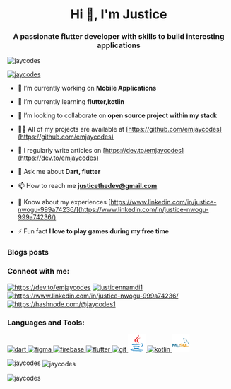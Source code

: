 <h1 align="center">Hi 👋, I'm Justice</h1>
<h3 align="center">A passionate flutter developer with skills to build interesting applications</h3>

<p align="left"> <img src="https://komarev.com/ghpvc/?username=jaycodes&label=Profile%20views&color=0e75b6&style=flat" alt="jaycodes" /> </p>

<p align="left"> <a href="https://github.com/ryo-ma/github-profile-trophy"><img src="https://github-profile-trophy.vercel.app/?username=jaycodes" alt="jaycodes" /></a> </p>


- 🔭 I’m currently working on **Mobile Applications**

- 🌱 I’m currently learning **flutter,kotlin**

- 👯 I’m looking to collaborate on **open source project within my stack**

- 👨‍💻 All of my projects are available at [https://github.com/emjaycodes](https://github.com/emjaycodes)

- 📝 I regularly write articles on [https://dev.to/emjaycodes](https://dev.to/emjaycodes)

- 💬 Ask me about **Dart, flutter**

- 📫 How to reach me **justicethedev@gmail.com**

- 📄 Know about my experiences [https://www.linkedin.com/in/justice-nwogu-999a74236/](https://www.linkedin.com/in/justice-nwogu-999a74236/)

- ⚡ Fun fact **I love to play games during my free time**

### Blogs posts
<!-- BLOG-POST-LIST:START -->
<!-- BLOG-POST-LIST:END -->

<h3 align="left">Connect with me:</h3>
<p align="left">
<a href="https://dev.to/https://dev.to/emjaycodes" target="blank"><img align="center" src="https://raw.githubusercontent.com/rahuldkjain/github-profile-readme-generator/master/src/images/icons/Social/devto.svg" alt="https://dev.to/emjaycodes" height="30" width="40" /></a>
<a href="https://twitter.com/justicennamdi1" target="blank"><img align="center" src="https://raw.githubusercontent.com/rahuldkjain/github-profile-readme-generator/master/src/images/icons/Social/twitter.svg" alt="justicennamdi1" height="30" width="40" /></a>
<a href="https://linkedin.com/in/https://www.linkedin.com/in/justice-nwogu-999a74236/" target="blank"><img align="center" src="https://raw.githubusercontent.com/rahuldkjain/github-profile-readme-generator/master/src/images/icons/Social/linked-in-alt.svg" alt="https://www.linkedin.com/in/justice-nwogu-999a74236/" height="30" width="40" /></a>
<a href="https://hashnode.com/https://hashnode.com/@jaycodes1" target="blank"><img align="center" src="https://raw.githubusercontent.com/rahuldkjain/github-profile-readme-generator/master/src/images/icons/Social/hashnode.svg" alt="https://hashnode.com/@jaycodes1" height="30" width="40" /></a>
</p>

<h3 align="left">Languages and Tools:</h3>
<p align="left"> <a href="https://dart.dev" target="_blank" rel="noreferrer"> <img src="https://www.vectorlogo.zone/logos/dartlang/dartlang-icon.svg" alt="dart" width="40" height="40"/> </a> <a href="https://www.figma.com/" target="_blank" rel="noreferrer"> <img src="https://www.vectorlogo.zone/logos/figma/figma-icon.svg" alt="figma" width="40" height="40"/> </a> <a href="https://firebase.google.com/" target="_blank" rel="noreferrer"> <img src="https://www.vectorlogo.zone/logos/firebase/firebase-icon.svg" alt="firebase" width="40" height="40"/> </a> <a href="https://flutter.dev" target="_blank" rel="noreferrer"> <img src="https://www.vectorlogo.zone/logos/flutterio/flutterio-icon.svg" alt="flutter" width="40" height="40"/> </a> <a href="https://git-scm.com/" target="_blank" rel="noreferrer"> <img src="https://www.vectorlogo.zone/logos/git-scm/git-scm-icon.svg" alt="git" width="40" height="40"/> </a> <a href="https://www.java.com" target="_blank" rel="noreferrer"> <img src="https://raw.githubusercontent.com/devicons/devicon/master/icons/java/java-original.svg" alt="java" width="40" height="40"/> </a> <a href="https://kotlinlang.org" target="_blank" rel="noreferrer"> <img src="https://www.vectorlogo.zone/logos/kotlinlang/kotlinlang-icon.svg" alt="kotlin" width="40" height="40"/> </a> <a href="https://www.mysql.com/" target="_blank" rel="noreferrer"> <img src="https://raw.githubusercontent.com/devicons/devicon/master/icons/mysql/mysql-original-wordmark.svg" alt="mysql" width="40" height="40"/> </a> </p>

<p><img align="left" src="https://github-readme-stats.vercel.app/api/top-langs?username=jaycodes&show_icons=true&locale=en&layout=compact" alt="jaycodes" /></p>

<p>&nbsp;<img align="center" src="https://github-readme-stats.vercel.app/api?username=jaycodes&show_icons=true&locale=en" alt="jaycodes" /></p>

<p><img align="center" src="https://github-readme-streak-stats.herokuapp.com/?user=jaycodes&" alt="jaycodes" /></p>
